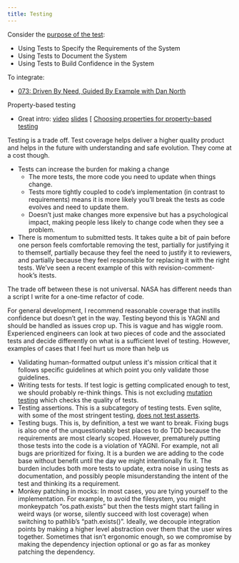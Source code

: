 ```yaml
---
title: Testing
---
```


Consider the [purpose of the test][Why Am I Writing This Test]:
- Using Tests to Specify the Requirements of the System
- Using Tests to Document the System
- Using Tests to Build Confidence in the System

To integrate:
- [073: Driven By Need, Guided By Example with Dan North](https://www.greaterthancode.com/driven-by-need-guided-by-example)

Property-based testing
- Great intro: [video](https://www.youtube.com/watch?v=MYucYon2-lk) [slides](https://speakerdeck.com/pycon2018/hillel-wayne-beyond-unit-tests-taking-your-testing-to-the-next-level?slide=41)
[ [Choosing properties for property-based testing](https://fsharpforfunandprofit.com/posts/property-based-testing-2/)

[Why Am I Writing This Test]: https://keyholesoftware.com/2018/04/16/why-am-i-writing-this-test/


Testing is a trade off.  Test coverage helps deliver a higher quality product and helps in the future with understanding and safe evolution.  They come at a cost though.
- Tests can increase the burden for making a change
  - The more tests, the more code you need to update when things change.
  - Tests more tightly coupled to code’s implementation (in contrast to requirements) means it is more likely you’ll break the tests as code evolves and need to update them.
  - Doesn’t just make changes more expensive but has a psychological impact, making people less likely to change code when they see a problem.
- There is momentum to submitted tests.  It takes quite a bit of pain before one person feels comfortable removing the test, partially for justifying it to themself, partially because they feel the need to justify it to reviewers, and partially because they feel responsible for replacing it with the right tests.  We’ve seen a recent example of this with revision-comment-hook’s itests.

The trade off between these is not universal.  NASA has different needs than a script I write for a one-time refactor of code.

For general development, I recommend reasonable coverage that instills confidence but doesn’t get in the way.  Testing beyond this is YAGNI and should be handled as issues crop up.  This is vague and has wiggle room.  Experienced engineers can look at two pieces of code and the associated tests and decide differently on what is a sufficient level of testing.  However, examples of cases that I feel hurt us more than help us
- Validating human-formatted output unless it's mission critical that it follows specific guidelines at which point you only validate those guidelines.
- Writing tests for tests.  If test logic is getting complicated enough to test, we should probably re-think things.  This is not excluding [mutation testing](https://en.wikipedia.org/wiki/Mutation_testing) which checks the quality of tests.
- Testing assertions.  This is a subcategory of testing tests.  Even sqlite, with some of the most stringent testing, [does not test asserts](https://www.sqlite.org/testing.html#coverage_testing_of_defensive_code).
- Testing bugs.  This is, by definition, a test we want to break.  Fixing bugs is also one of the unquestionably best places to do TDD because the requirements are most clearly scoped.  However, prematurely putting those tests into the code is a violation of YAGNI.  For example, not all bugs are prioritized for fixing.  It is a burden we are adding to the code base without benefit until the day we might intentionally fix it.  The burden includes both more tests to update, extra noise in using tests as documentation, and possibly people misunderstanding the intent of the test and thinking its a requirement.
- Monkey patching in mocks: In most cases, you are tying yourself to the implementation.  For example, to avoid the filesystem, you might monkeypatch “os.path.exists” but then the tests might start failing in weird ways (or worse, silently succeed with lost coverage) when switching to pathlib’s “path.exists()”.  Ideally, we decouple integration points by making a higher level abstraction over them that the user wires together.  Sometimes that isn’t ergonomic enough, so we compromise by making the dependency injection optional or go as far as monkey patching the dependency.

